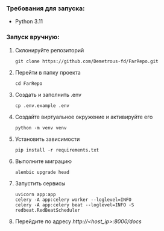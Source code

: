 ### Требования для запуска:
- Python 3.11
 
### Запуск вручную:

1. Склонируйте репозиторий
    ```shell
    git clone https://github.com/Demetrous-fd/FarRepo.git
    ```

2. Перейти в папку проекта
    ```shell
    cd FarRepo
    ```

3. Создать и заполнить .env
    ```shell
    cp .env.example .env 
    ```

3. Создайте виртуальное окружение и активируйте его
   ```shell
   python -m venv venv
   ```

4. Установить зависимости
   ```shell
   pip install -r requirements.txt
   ```

5. Выполните миграцию
   ```shell
   alembic upgrade head
   ```

6. Запустить сервисы
    ```shell
    uvicorn app:app
    celery -A app:celery worker --loglevel=INFO
    celery -A app:celery beat --loglevel=INFO -S redbeat.RedBeatScheduler
    ```
    
7. Перейдите по адресу *http://<host_ip>:8000/docs*

